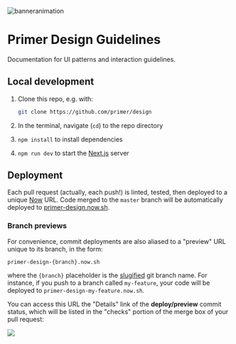 ![banneranimation](https://user-images.githubusercontent.com/24916540/48451594-eaae4900-e75f-11e8-84d3-3a3aedefc94c.gif)

# Primer Design Guidelines

Documentation for UI patterns and interaction guidelines.

## Local development

1. Clone this repo, e.g. with:

    ```sh
    git clone https://github.com/primer/design
    ```

1. In the terminal, navigate (`cd`) to the repo directory

1. `npm install` to install dependencies

1. `npm run dev` to start the [Next.js] server

## Deployment

Each pull request (actually, each push!) is linted, tested, then deployed to a unique [Now] URL. Code merged to the `master` branch will be automatically deployed to [primer-design.now.sh](https://primer-design.now.sh).

### Branch previews

For convenience, commit deployments are also aliased to a "preview" URL unique to its branch, in the form:

```
primer-design-{branch}.now.sh
```

where the `{branch}` placeholder is the [slugified] git branch name. For instance, if you push to a branch called `my-feature`, your code will be deployed to `primer-design-my-feature.now.sh`.

You can access this URL the "Details" link of the **deploy/preview** commit status, which will be listed in the "checks" portion of the merge box of your pull request:

![](https://user-images.githubusercontent.com/113896/47810057-9c309180-dcff-11e8-8773-45dd2ef267ce.png)


[Next.js]: https://github.com/zeit/next.js
[Now]: https://zeit.co/now
[slugified]: https://www.npmjs.com/package/slugify
